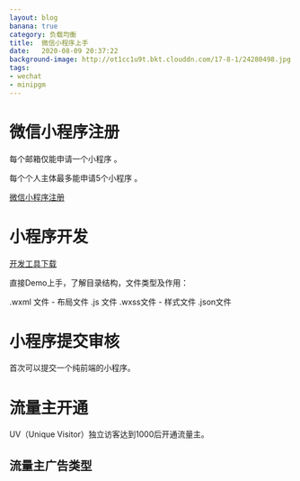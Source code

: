 ```yaml
---
layout: blog
banana: true
category: 负载均衡
title:  微信小程序上手
date:   2020-08-09 20:37:22
background-image: http://ot1cc1u9t.bkt.clouddn.com/17-8-1/24280498.jpg
tags:
- wechat
- minipgm
---
```

#  微信小程序注册

每个邮箱仅能申请一个小程序 。

每个个人主体最多能申请5个小程序 。

<a href="https://mp.weixin.qq.com/" target="_blank">微信小程序注册</a>


# 小程序开发

<a href="https://developers.weixin.qq.com/miniprogram/dev/devtools/download.html" target="_blank">开发工具下载</a>

 直接Demo上手，了解目录结构，文件类型及作用：
 
 .wxml 文件 - 布局文件
 .js 文件
 .wxss文件 - 样式文件
 .json文件



# 小程序提交审核
 

首次可以提交一个纯前端的小程序。

# 流量主开通

UV（Unique Visitor）独立访客达到1000后开通流量主。

## 流量主广告类型


